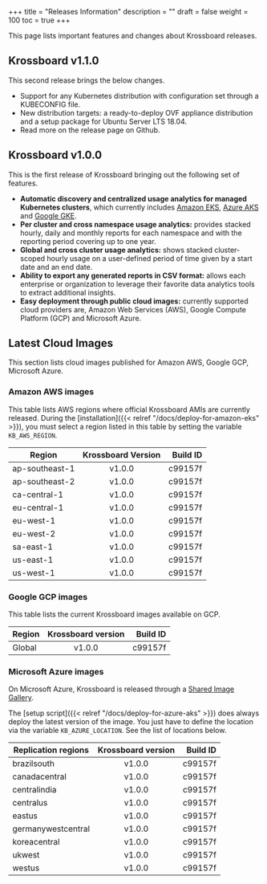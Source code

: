 +++
title = "Releases Information"
description = ""
draft = false
weight = 100
toc = true
+++

This page lists important features and changes about Krossboard releases.

## Krossboard v1.1.0
This second release brings the below changes.
* Support for any Kubernetes distribution with configuration set through a KUBECONFIG file.
* New distribution targets: a ready-to-deploy OVF appliance distribution and a setup package for Ubuntu Server LTS 18.04.
* Read more on the release page on Github.

## Krossboard v1.0.0
This is the first release of Krossboard bringing out the following set of features.

* **Automatic discovery and centralized usage analytics for managed Kubernetes clusters**, which currently includes [Amazon EKS](https://aws.amazon.com/eks/), [Azure AKS](https://azure.microsoft.com/services/kubernetes-service/) and [Google GKE](https://cloud.google.com/kubernetes-engine).
* **Per cluster and cross namespace usage analytics:** provides stacked hourly, daily and monthly reports for each namespace and with the reporting period covering up to one year.
* **Global and cross cluster usage analytics:** shows stacked cluster-scoped hourly usage on a user-defined period of time given by a start date and an end date.
* **Ability to export any generated reports in CSV format:** allows each enterprise or organization to leverage their favorite data analytics tools to extract additional insights.
* **Easy deployment through public cloud images:** currently supported cloud providers are, Amazon Web Services (AWS), Google Compute Platform (GCP) and Microsoft Azure.

## Latest Cloud Images
This section lists cloud images published for Amazon AWS, Google GCP, Microsoft Azure.

### Amazon AWS images
This table lists AWS regions where official Krossboard AMIs are currently released. During the [installation]({{< relref "/docs/deploy-for-amazon-eks" >}}), you must select a region listed in this table by setting the variable `KB_AWS_REGION`.

| Region          | Krossboard Version       | Build ID         |
| --------------- |:------------------------:| ----------------:|
| ap-southeast-1  | v1.0.0                   | c99157f          |
| ap-southeast-2  | v1.0.0                   | c99157f          |
| ca-central-1    | v1.0.0                   | c99157f          |
| eu-central-1    | v1.0.0                   | c99157f          |
| eu-west-1       | v1.0.0                   | c99157f          |
| eu-west-2       | v1.0.0                   | c99157f          |
| sa-east-1       | v1.0.0                   | c99157f          |
| us-east-1       | v1.0.0                   | c99157f          |
| us-west-1       | v1.0.0                   | c99157f          |

### Google GCP images
This table lists the current Krossboard images available on GCP.

| Region    | Krossboard version   | Build ID         |
| ----------|:--------------------:| ----------------:|
| Global    | v1.0.0                | c99157f          |

### Microsoft Azure images
On Microsoft Azure, Krossboard is released through a [Shared Image Gallery](https://docs.microsoft.com/en-us/azure/virtual-machines/linux/shared-image-galleries).

The [setup script]({{< relref "/docs/deploy-for-azure-aks" >}}) does always deploy the latest version of the image. You just have to define the location via the variable `KB_AZURE_LOCATION`. See the list of locations below.


| Replication regions   | Krossboard version   | Build ID         |
| ----------------------|:--------------------:| ----------------:|
| brazilsouth           | v1.0.0               | c99157f          |
| canadacentral         | v1.0.0               | c99157f          |
| centralindia          | v1.0.0               | c99157f          |
| centralus             | v1.0.0               | c99157f          |
| eastus                | v1.0.0               | c99157f          |
| germanywestcentral    | v1.0.0               | c99157f          |
| koreacentral          | v1.0.0               | c99157f          |
| ukwest                | v1.0.0               | c99157f          |
| westus                | v1.0.0               | c99157f          |
